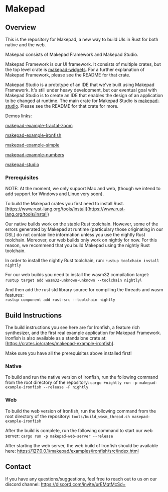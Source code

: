 # Makepad

## Overview
 
This is the repository for Makepad, a new way to build UIs in Rust for both native and the web.

Makepad consists of Makepad Framework and Makepad Studio.

Makepad Framework is our UI framework. It consists of multiple crates, but the top level crate is [makepad-widgets](https://crates.io/crates/makepad-widgets). For a further explanation of Makepad Framework, please see the README for that crate.

Makepad Studio is a prototype of an IDE that we've built using Makepad Framework. It's still under heavy development, but our eventual goal with Makepad Studio is to create an IDE that enables the design of an application to be changed at runtime. The main crate for Makepad Studio is [makepad-studio](https://crates.io/crates/makepad-studio). Please see the README for that crate for more.

Demos links:

[makepad-example-fractal-zoom](https://makepad.nl/makepad/examples/fractal_zoom/src/index.html)

[makepad-example-ironfish](https://makepad.nl/makepad/examples/ironfish/src/index.html)

[makepad-example-simple](https://makepad.nl/makepad/examples/simple/src/index.html)

[makepad-example-numbers](https://makepad.nl/makepad/examples/numbers/src/index.html)

[makepad-studio](https://makepad.nl/makepad/studio/src/index.html)

### Prerequisites

NOTE: At the moment, we only support Mac and web, (though we intend to add support for Windows and Linux very soon).

To build the Makepad crates you first need to install Rust.\
[https://www.rust-lang.org/tools/install](https://www.rust-lang.org/tools/install)

Our native builds work on the stable Rust toolchain. However, some of the errors generated by Makepad at runtime (particulary those originating in our DSL) do not contain line information unless you use the nightly Rust toolchain. Moreover, our web builds only work on nightly for now. For this reason, we recommend that you build Makepad using the nightly Rust toolchain.

In order to install the nightly Rust toolchain, run:
```rustup toolchain install nightly```

For our web builds you need to install the wasm32 compilation target:\
```rustup target add wasm32-unknown-unknown --toolchain nightly```\

And then add the rust std library source for compiling the threads and wasm features:\
```rustup component add rust-src --toolchain nightly```

## Build Instructions

The build instructions you see here are for Ironfish, a feature rich synthesizer, and the first real example application for Makepad Framework. Ironfish is also available as a standalone crate at: [https://crates.io/crates/makepad-example-ironfish].

Make sure you have all the prerequisites above installed first!

### Native

To build and run the native version of Ironfish, run the following command from the root directory of the repository:
```cargo +nightly run -p makepad-example-ironfish --release -F nightly```

### Web

To build the web version of Ironfish, run the following command from the root directory of the repository:
```tools/build_wasm_thread.sh makepad-example-ironfish```

After the build is complete, run the following command to start our web server:
```cargo run -p makepad-web-server --release```

After starting the web server, the web build of Ironfish should be available here:
https://127.0.0.1/makepad/examples/ironfish/src/index.html

## Contact

If you have any questions/suggestions, feel free to reach out to us on our discord channel:
https://discord.com/invite/urEMqtMcSd=